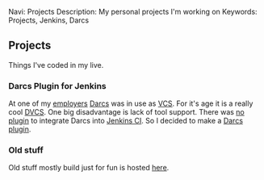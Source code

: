 Navi: Projects
Description: My personal projects I'm working on
Keywords: Projects, Jenkins, Darcs

## Projects

Things I've coded in my live.

<!--
### Uberblog

TBD
-->

### Darcs Plugin for Jenkins

At one of my [employers][1] [Darcs][2] was in use as [VCS][3]. For it's age it is a really cool [DVCS][4]. One big disadvantage is lack of tool support. There was [no plugin][5] to integrate Darcs into [Jenkins CI][6]. So I decided to make a [Darcs plugin][7].

### Old stuff

Old stuff mostly build just for fun is hosted [here][8].

[1]: http://www.kwick.de/
[2]: http://darcs.net/
[3]: http://en.wikipedia.org/wiki/Revision_control
[4]: http://en.wikipedia.org/wiki/Distributed_Version_Control_System
[5]: http://stackoverflow.com/questions/1468760/is-there-a-darcs-plugin-for-hudson
[6]: http://jenkins-ci.org/
[7]: https://github.com/Weltraumschaf/darcs-plugin
[8]: http://sxs.weltraumschaf.de/